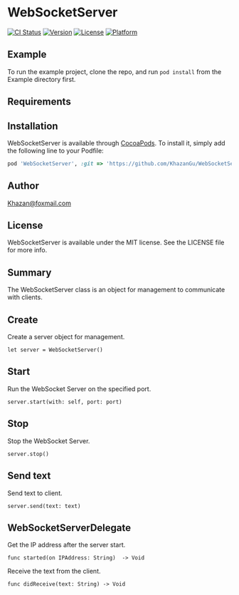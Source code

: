# WebSocketServer

[![CI Status](https://img.shields.io/travis/Khazan@foxmail.com/WebSocketServer.svg?style=flat)](https://travis-ci.org/Khazan@foxmail.com/WebSocketServer)
[![Version](https://img.shields.io/cocoapods/v/WebSocketServer.svg?style=flat)](https://cocoapods.org/pods/WebSocketServer)
[![License](https://img.shields.io/cocoapods/l/WebSocketServer.svg?style=flat)](https://cocoapods.org/pods/WebSocketServer)
[![Platform](https://img.shields.io/cocoapods/p/WebSocketServer.svg?style=flat)](https://cocoapods.org/pods/WebSocketServer)

## Example

To run the example project, clone the repo, and run `pod install` from the Example directory first.

## Requirements

## Installation

WebSocketServer is available through [CocoaPods](https://cocoapods.org). To install
it, simply add the following line to your Podfile:


```ruby
pod 'WebSocketServer', :git => 'https://github.com/KhazanGu/WebSocketServer.git'
```


## Author

Khazan@foxmail.com

## License

WebSocketServer is available under the MIT license. See the LICENSE file for more info.


## Summary

The WebSocketServer class is an object for management to communicate with clients. 


## Create

Create a server object for management.

```
let server = WebSocketServer()
```

## Start

Run the WebSocket Server on the specified port.

```
server.start(with: self, port: port)
```

## Stop 

Stop the WebSocket Server.

```
server.stop()
```

## Send text

Send text to client.

```
server.send(text: text)
```


## WebSocketServerDelegate

Get the IP address after the server start.

```
func started(on IPAddress: String)  -> Void
```

Receive the text from the client.

```
func didReceive(text: String) -> Void
```
